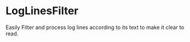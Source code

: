 # LogLinesFilter
Easily Filter and process log lines according to its text to make it clear to read.
